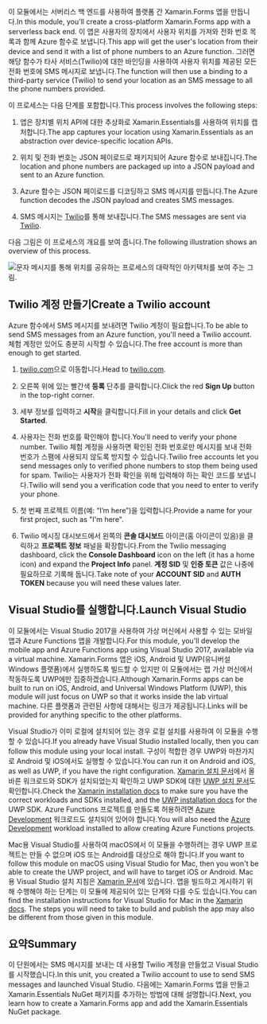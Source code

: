 <span data-ttu-id="872ad-101">이 모듈에서는 서버리스 백 엔드를 사용하여 플랫폼 간 Xamarin.Forms 앱을 만듭니다.</span><span class="sxs-lookup"><span data-stu-id="872ad-101">In this module, you'll create a cross-platform Xamarin.Forms app with a serverless back end.</span></span> <span data-ttu-id="872ad-102">이 앱은 사용자의 장치에서 사용자 위치를 가져와 전화 번호 목록과 함께 Azure 함수로 보냅니다.</span><span class="sxs-lookup"><span data-stu-id="872ad-102">This app will get the user's location from their device and send it with a list of phone numbers to an Azure function.</span></span> <span data-ttu-id="872ad-103">그러면 해당 함수가 타사 서비스(Twilio)에 대한 바인딩을 사용하여 사용자 위치를 제공된 모든 전화 번호에 SMS 메시지로 보냅니다.</span><span class="sxs-lookup"><span data-stu-id="872ad-103">The function will then use a binding to a third-party service (Twilio) to send your location as an SMS message to all the phone numbers provided.</span></span>

<span data-ttu-id="872ad-104">이 프로세스는 다음 단계를 포함합니다.</span><span class="sxs-lookup"><span data-stu-id="872ad-104">This process involves the following steps:</span></span> 

1. <span data-ttu-id="872ad-105">앱은 장치별 위치 API에 대한 추상화로 Xamarin.Essentials를 사용하여 위치를 캡처합니다.</span><span class="sxs-lookup"><span data-stu-id="872ad-105">The app captures your location using Xamarin.Essentials as an abstraction over device-specific location APIs.</span></span>

1. <span data-ttu-id="872ad-106">위치 및 전화 번호는 JSON 페이로드로 패키지되어 Azure 함수로 보내집니다.</span><span class="sxs-lookup"><span data-stu-id="872ad-106">The location and phone numbers are packaged up into a JSON payload and sent to an Azure function.</span></span>

1. <span data-ttu-id="872ad-107">Azure 함수는 JSON 페이로드를 디코딩하고 SMS 메시지를 만듭니다.</span><span class="sxs-lookup"><span data-stu-id="872ad-107">The Azure function decodes the JSON payload and creates SMS messages.</span></span>

1. <span data-ttu-id="872ad-108">SMS 메시지는 [Twilio](http://twilio.com)를 통해 보내집니다.</span><span class="sxs-lookup"><span data-stu-id="872ad-108">The SMS messages are sent via [Twilio](http://twilio.com).</span></span>

<span data-ttu-id="872ad-109">다음 그림은 이 프로세스의 개요를 보여 줍니다.</span><span class="sxs-lookup"><span data-stu-id="872ad-109">The following illustration shows an overview of this process.</span></span>

![문자 메시지를 통해 위치를 공유하는 프로세스의 대략적인 아키텍처를 보여 주는 그림.](../media-drafts/1-architecture.png)

## <a name="create-a-twilio-account"></a><span data-ttu-id="872ad-111">Twilio 계정 만들기</span><span class="sxs-lookup"><span data-stu-id="872ad-111">Create a Twilio account</span></span>

<span data-ttu-id="872ad-112">Azure 함수에서 SMS 메시지를 보내려면 Twilio 계정이 필요합니다.</span><span class="sxs-lookup"><span data-stu-id="872ad-112">To be able to send SMS messages from an Azure function, you'll need a Twilio account.</span></span> <span data-ttu-id="872ad-113">체험 계정만 있어도 충분히 시작할 수 있습니다.</span><span class="sxs-lookup"><span data-stu-id="872ad-113">The free account is more than enough to get started.</span></span>

1. <span data-ttu-id="872ad-114">[twilio.com](https://twilio.com)으로 이동합니다.</span><span class="sxs-lookup"><span data-stu-id="872ad-114">Head to [twilio.com](https://twilio.com).</span></span>

1. <span data-ttu-id="872ad-115">오른쪽 위에 있는 빨간색 **등록** 단추를 클릭합니다.</span><span class="sxs-lookup"><span data-stu-id="872ad-115">Click the red **Sign Up** button in the top-right corner.</span></span>

1. <span data-ttu-id="872ad-116">세부 정보를 입력하고 **시작**을 클릭합니다.</span><span class="sxs-lookup"><span data-stu-id="872ad-116">Fill in your details and click **Get Started**.</span></span>

1. <span data-ttu-id="872ad-117">사용자는 전화 번호를 확인해야 합니다.</span><span class="sxs-lookup"><span data-stu-id="872ad-117">You'll need to verify your phone number.</span></span> <span data-ttu-id="872ad-118">Twilio 체험 계정을 사용하면 확인된 전화 번호로만 메시지를 보내 전화 번호가 스팸에 사용되지 않도록 방지할 수 있습니다.</span><span class="sxs-lookup"><span data-stu-id="872ad-118">Twilio free accounts let you send messages only to verified phone numbers to stop them being used for spam.</span></span> <span data-ttu-id="872ad-119">Twilio는 사용자가 전화 확인을 위해 입력해야 하는 확인 코드를 보냅니다.</span><span class="sxs-lookup"><span data-stu-id="872ad-119">Twilio will send you a verification code that you need to enter to verify your phone.</span></span>

1. <span data-ttu-id="872ad-120">첫 번째 프로젝트 이름(예: “I’m here”)을 입력합니다.</span><span class="sxs-lookup"><span data-stu-id="872ad-120">Provide a name for your first project, such as "I'm here".</span></span>

1. <span data-ttu-id="872ad-121">Twilio 메시징 대시보드에서 왼쪽의 **콘솔 대시보드** 아이콘(홈 아이콘이 있음)을 클릭하고 **프로젝트 정보** 패널을 확장합니다.</span><span class="sxs-lookup"><span data-stu-id="872ad-121">From the Twilio messaging dashboard, click the **Console Dashboard** icon on the left (it has a home icon) and expand the **Project Info** panel.</span></span> <span data-ttu-id="872ad-122">**계정 SID** 및 **인증 토큰** 값은 나중에 필요하므로 기록해 둡니다.</span><span class="sxs-lookup"><span data-stu-id="872ad-122">Take note of your **ACCOUNT SID** and **AUTH TOKEN** because you will need these values later.</span></span>

## <a name="launch-visual-studio"></a><span data-ttu-id="872ad-123">Visual Studio를 실행합니다.</span><span class="sxs-lookup"><span data-stu-id="872ad-123">Launch Visual Studio</span></span>

<span data-ttu-id="872ad-124">이 모듈에서는 Visual Studio 2017을 사용하여 가상 머신에서 사용할 수 있는 모바일 앱과 Azure Functions 앱을 개발합니다.</span><span class="sxs-lookup"><span data-stu-id="872ad-124">For this module, you'll develop the mobile app and Azure Functions app using Visual Studio 2017, available via a virtual machine.</span></span> <span data-ttu-id="872ad-125">Xamarin.Forms 앱은 iOS, Android 및 UWP(유니버설 Windows 플랫폼)에서 실행하도록 빌드할 수 있지만 이 모듈에서는 랩 가상 머신에서 작동하도록 UWP에만 집중하겠습니다.</span><span class="sxs-lookup"><span data-stu-id="872ad-125">Although Xamarin.Forms apps can be built to run on iOS, Android, and Universal Windows Platform (UWP), this module will just focus on UWP so that it works inside the lab virtual machine.</span></span> <span data-ttu-id="872ad-126">다른 플랫폼과 관련된 사항에 대해서는 링크가 제공됩니다.</span><span class="sxs-lookup"><span data-stu-id="872ad-126">Links will be provided for anything specific to the other platforms.</span></span>

<!-- TODO - add HoL link button here -->

<span data-ttu-id="872ad-127">Visual Studio가 이미 로컬에 설치되어 있는 경우 로컬 설치를 사용하여 이 모듈을 수행할 수 있습니다.</span><span class="sxs-lookup"><span data-stu-id="872ad-127">If you already have Visual Studio installed locally, then you can follow this module using your local install.</span></span> <span data-ttu-id="872ad-128">구성이 적합한 경우 UWP와 마찬가지로 Android 및 iOS에서도 실행할 수 있습니다.</span><span class="sxs-lookup"><span data-stu-id="872ad-128">You can run it on Android and iOS, as well as UWP, if you have the right configuration.</span></span> <span data-ttu-id="872ad-129">[Xamarin 설치 문서](https://docs.microsoft.com/xamarin/cross-platform/get-started/installation/windows)에서 올바른 워크로드와 SDK가 설치되었는지 확인하고 UWP SDK에 대한 [UWP 설치 문서](https://docs.microsoft.com/visualstudio/cross-platform/develop-apps-for-the-universal-windows-platform-uwp#requirements)도 확인합니다.</span><span class="sxs-lookup"><span data-stu-id="872ad-129">Check the [Xamarin installation docs](https://docs.microsoft.com/xamarin/cross-platform/get-started/installation/windows) to make sure you have the correct workloads and SDKs installed, and the [UWP installation docs](https://docs.microsoft.com/visualstudio/cross-platform/develop-apps-for-the-universal-windows-platform-uwp#requirements) for the UWP SDK.</span></span> <span data-ttu-id="872ad-130">Azure Functions 프로젝트를 만들도록 허용하려면 [Azure Development](https://docs.microsoft.com/azure/azure-functions/functions-develop-vs#prerequisites) 워크로드도 설치되어 있어야 합니다.</span><span class="sxs-lookup"><span data-stu-id="872ad-130">You will also need the [Azure Development](https://docs.microsoft.com/azure/azure-functions/functions-develop-vs#prerequisites) workload installed to allow creating Azure Functions projects.</span></span>

<span data-ttu-id="872ad-131">Mac용 Visual Studio를 사용하여 macOS에서 이 모듈을 수행하려는 경우 UWP 프로젝트는 만들 수 없으며 iOS 또는 Android를 대상으로 해야 합니다.</span><span class="sxs-lookup"><span data-stu-id="872ad-131">If you want to follow this module on macOS using Visual Studio for Mac, then you won't be able to create the UWP project, and will have to target iOS or Android.</span></span> <span data-ttu-id="872ad-132">Mac용 Visual Studio 설치 지침은 [Xamarin 문서](https://docs.microsoft.com/visualstudio/cross-platform/setup-and-install#mac-setup-apple-id-xcode-and-xamarin)에 있습니다. 앱을 빌드하고 게시하기 위해 수행해야 하는 단계는 이 모듈에 제공되어 있는 단계와 다를 수도 있습니다.</span><span class="sxs-lookup"><span data-stu-id="872ad-132">You can find the installation instructions for Visual Studio for Mac in the [Xamarin docs](https://docs.microsoft.com/visualstudio/cross-platform/setup-and-install#mac-setup-apple-id-xcode-and-xamarin). The steps you will need to take to build and publish the app may also be different from those given in this module.</span></span>

## <a name="summary"></a><span data-ttu-id="872ad-133">요약</span><span class="sxs-lookup"><span data-stu-id="872ad-133">Summary</span></span>

<span data-ttu-id="872ad-134">이 단원에서는 SMS 메시지를 보내는 데 사용할 Twilio 계정을 만들었고 Visual Studio를 시작했습니다.</span><span class="sxs-lookup"><span data-stu-id="872ad-134">In this unit, you created a Twilio account to use to send SMS messages and launched Visual Studio.</span></span> <span data-ttu-id="872ad-135">다음에는 Xamarin.Forms 앱을 만들고 Xamarin.Essentials NuGet 패키지를 추가하는 방법에 대해 설명합니다.</span><span class="sxs-lookup"><span data-stu-id="872ad-135">Next, you learn how to create a Xamarin.Forms app and add the Xamarin.Essentials NuGet package.</span></span>